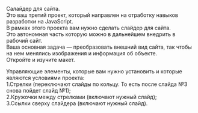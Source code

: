 Cалайдер для сайта.<br>
Это ваш третий проект, который направлен на отработку навыков разработки на JavaScript.<br>
В рамках этого проекта вам нужно сделать слайдер для сайта.<br>
Это автономная часть которую можно в дальнейшем внедрить в рабочий сайт.<br>
Ваша основная задача — преобразовать внешний вид сайта, так чтобы на нем менялись изображения и информация об объекте.<br>
Откройте и изучите макет.<br>

Управляющие элементы, которые вам нужно установить и которые являются условиями проекта:<br>
1.Стрелки (переключают слайды по кольцу. То есть после слайда №3 снова пойдет слайд №1);<br>
2.Кружочки между стрелками (включают нужный слайд);<br>
3.Ссылки сверху слайдера (включают нужный слайд).
